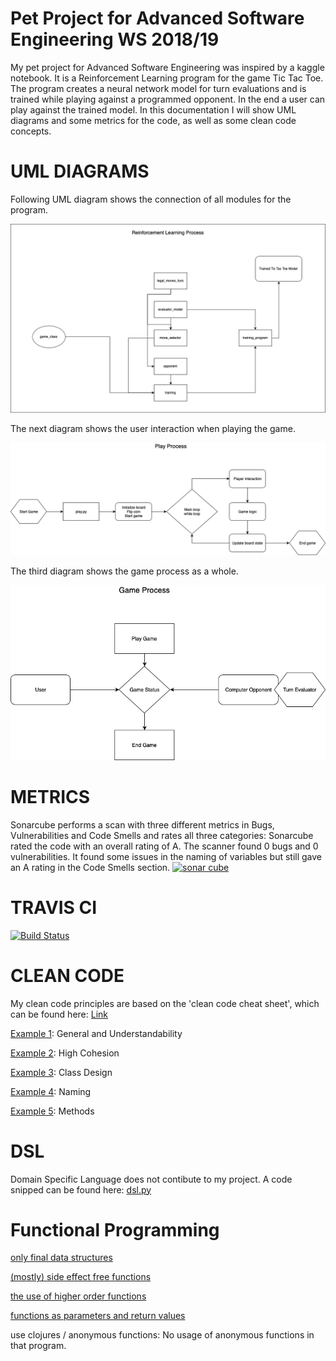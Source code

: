# Pet Project for Advanced Software Engineering WS 2018/19

My pet project for Advanced Software Engineering was inspired by a kaggle notebook. It is a Reinforcement Learning program for the game Tic Tac Toe. The program creates a neural network model for turn evaluations and is trained while playing against a programmed opponent. In the end a user can play against the trained model. In this documentation I will show UML diagrams and some metrics for the code, as well as some clean code concepts.

# UML DIAGRAMS

Following UML diagram shows the connection of all modules for the program.

![image](images/UML1.png)

The next diagram shows the user interaction when playing the game.

![image](images/UML2.png)

The third diagram shows the game process as a whole.

![image](images/UML3.png)

# METRICS

Sonarcube performs a scan with three different metrics in Bugs, Vulnerabilities and Code Smells and rates all three categories:
Sonarcube rated the code with an overall rating of A. The scanner found 0 bugs and 0 vulnerabilities. It found some issues in the naming of variables but still gave an A rating in the Code Smells section.
[![sonar cube]( https://sonarcloud.io/api/project_badges/measure?project=Sonar_PetProject&metric=alert_status)](https://sonarcloud.io/dashboard?id=agademic_pet_project_tic)

# TRAVIS CI

[![Build Status](https://travis-ci.org/agademic/pet_project_tic.svg?branch=master)](https://travis-ci.org/agademic/pet_project_tic)

# CLEAN CODE

My clean code principles are based on the 'clean code cheat sheet', which can be found here: [Link](https://www.planetgeek.ch/wp-content/uploads/2013/06/Clean-Code-V2.2.pdf)

[Example 1](https://github.com/agademic/pet_project_tic/blob/master/evaluator_model.py#L15): General and Understandability

[Example 2](https://github.com/agademic/pet_project_tic/blob/master/play.py#L20): High Cohesion

[Example 3](https://github.com/agademic/pet_project_tic/blob/master/game_class.py#L12): Class Design

[Example 4](https://github.com/agademic/pet_project_tic/blob/master/opponent.py#L14): Naming

[Example 5](https://github.com/agademic/pet_project_tic/blob/master/opponent.py#L316): Methods

# DSL

Domain Specific Language does not contibute to my project. A code snipped can be found here: [dsl.py](https://github.com/agademic/pet_project_tic/blob/master/dsl.py#L2)

# Functional Programming

[only final data structures](https://github.com/agademic/pet_project_tic/blob/master/training.py#L34)

[(mostly) side effect free functions](https://github.com/agademic/pet_project_tic/blob/master/opponent.py#L39)

[the use of higher order functions](https://github.com/agademic/pet_project_tic/blob/master/move_selector.py#L31)

[functions as parameters and return values](https://github.com/agademic/pet_project_tic/blob/master/move_selector.py#L39)

use clojures / anonymous functions: No usage of anonymous functions in that program.
